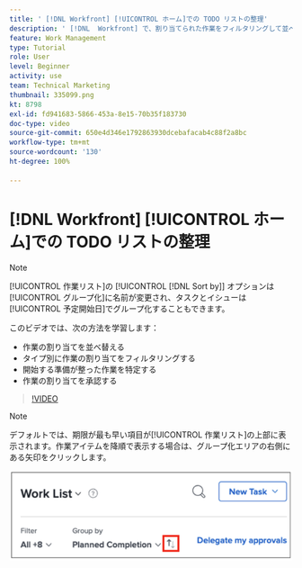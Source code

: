 ```yaml
---
title: ' [!DNL Workfront] [!UICONTROL ホーム]での TODO リストの整理'
description: ' [!DNL  Workfront] で、割り当てられた作業をフィルタリングして並べ替える方法、開始する準備が整った作業を識別する方法、割り当てられた作業を承認する方法について説明します。'
feature: Work Management
type: Tutorial
role: User
level: Beginner
activity: use
team: Technical Marketing
thumbnail: 335099.png
kt: 8798
exl-id: fd941683-5866-453a-8e15-70b35f183730
doc-type: video
source-git-commit: 650e4d346e1792863930dcebafacab4c88f2a8bc
workflow-type: tm+mt
source-wordcount: '130'
ht-degree: 100%

---
```


# [!DNL Workfront] [!UICONTROL ホーム]での TODO リストの整理

>[!NOTE]
>
>[!UICONTROL 作業リスト]の [!UICONTROL [!DNL Sort by]] オプションは[!UICONTROL グループ化]に名前が変更され、タスクとイシューは[!UICONTROL 予定開始日]でグループ化することもできます。

このビデオでは、次の方法を学習します：

* 作業の割り当てを並べ替える
* タイプ別に作業の割り当てをフィルタリングする
* 開始する準備が整った作業を特定する
* 作業の割り当てを承認する

>[!VIDEO](https://video.tv.adobe.com/v/335099/?quality=12&learn=on)

>[!NOTE]
>
>デフォルトでは、期限が最も早い項目が[!UICONTROL 作業リスト]の上部に表示されます。作業アイテムを降順で表示する場合は、グループ化エリアの右側にある矢印をクリックします。

![期日別にグループ化された作業リストを表示している画面の画像。](assets/work-list-arrows.png)
